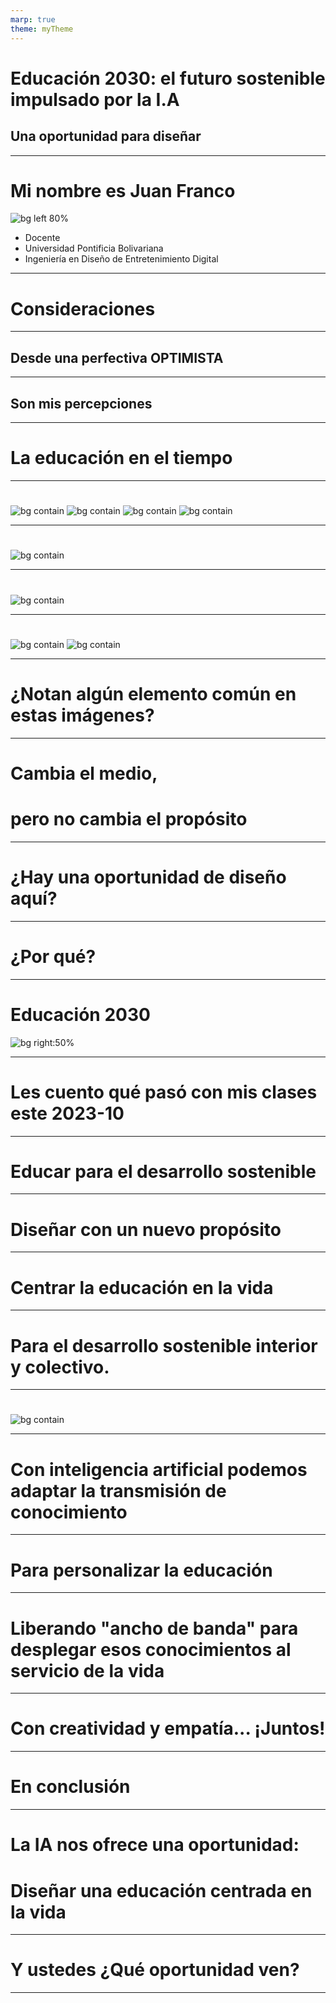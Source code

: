 ```yaml
---
marp: true
theme: myTheme
---
```


# Educación 2030: el futuro sostenible impulsado por la I.A
## Una oportunidad para diseñar   

---


# Mi nombre es Juan Franco

![bg left 80%](assets/fotoJuan.jpg)
 
- Docente
- Universidad Pontificia Bolivariana
- Ingeniería en Diseño de Entretenimiento Digital

---

# Consideraciones

---

## Desde una perfectiva  OPTIMISTA

---

## Son mis percepciones

---

# La educación en el tiempo

---

# 
![bg contain](assets/lecturingCirca.jpg)
![bg contain](assets/lecture1736.jpg)
![bg contain](assets/lecture1870.jpg)
![bg contain](assets/lecture2010.jpg)

---

# 
![bg contain](assets/lecture2021.png)

---

#
![bg contain](assets/AITutor.png)

---

#
![bg contain](assets/neoLearning.jpg)
![bg contain](assets/neo.gif)

---


# ¿Notan algún elemento común en estas imágenes?

---

# Cambia el medio, 
# pero no cambia el propósito

---

# ¿Hay una oportunidad de diseño aquí?

---

# ¿Por qué?

---

# Educación 2030

![bg right:50%](assets/sdgs.png)

---

# Les cuento qué pasó con mis clases este 2023-10

---

# Educar para el desarrollo sostenible

---

# Diseñar con un nuevo propósito

---

# Centrar la educación en la vida

---

# Para el desarrollo sostenible interior y colectivo.

---

#
![bg contain](assets/wholeEdu.png)

---

# Con inteligencia artificial podemos adaptar la transmisión de conocimiento

---

# Para personalizar la educación

---

# Liberando "ancho de banda" para desplegar esos conocimientos al servicio de la vida

---

# Con creatividad y empatía... ¡Juntos!

---

# En conclusión

---

# La IA nos ofrece una oportunidad:
# Diseñar una educación centrada en la vida

---

# Y ustedes ¿Qué oportunidad ven?

---